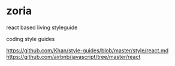 # zoria
react based living styleguide


coding style guides

https://github.com/Khan/style-guides/blob/master/style/react.md
https://github.com/airbnb/javascript/tree/master/react
